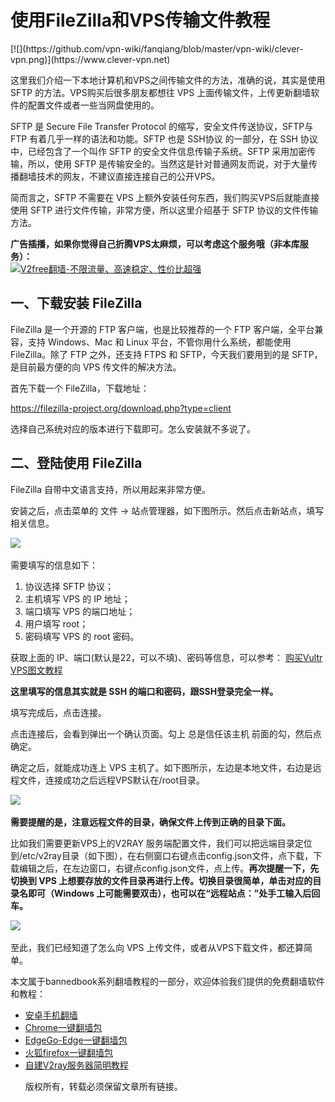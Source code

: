 <h1>使用FileZilla和VPS传输文件教程</h1>
[![](https://github.com/vpn-wiki/fanqiang/blob/master/vpn-wiki/clever-vpn.png)](https://www.clever-vpn.net)
<p>这里我们介绍一下本地计算机和VPS之间传输文件的方法，准确的说，其实是使用 SFTP 的方法。VPS购买后很多朋友都想往 VPS 上面传输文件，上传更新翻墙软件的配置文件或者一些当网盘使用的。</p>
<p>SFTP 是 Secure File Transfer Protocol 的缩写，安全文件传送协议，SFTP与 FTP 有着几乎一样的语法和功能。SFTP 也是 SSH协议 的一部分，在 SSH 协议中，已经包含了一个叫作 SFTP 的安全文件信息传输子系统。SFTP 采用加密传输，所以，使用 SFTP 是传输安全的。当然这是针对普通网友而说，对于大量传播翻墙技术的网友，不建议直接连接自己的公开VPS。</p>
<p>简而言之，SFTP 不需要在 VPS 上额外安装任何东西，我们购买VPS后就能直接使用 SFTP 进行文件传输，非常方便，所以这里介绍基于 SFTP 协议的文件传输方法。</p>

<b>广告插播，如果你觉得自己折腾VPS太麻烦，可以考虑这个服务哦（非本库服务）：</b><br>
<a href="https://github.com/vpn-wiki/fanqiang/wiki/V2ray%E6%9C%BA%E5%9C%BA"><img src="https://raw.githubusercontent.com/bannedbook/fanqiang/master/v2ss/images/v2free.jpg" height="300" alt="V2free翻墙-不限流量、高速稳定、性价比超强"></a>

<h2>一、下载安装 FileZilla</h2>
<p>FileZilla 是一个开源的 FTP 客户端，也是比较推荐的一个 FTP 客户端，全平台兼容，支持 Windows、Mac 和 Linux 平台，不管你用什么系统，都能使用 FileZilla。除了 FTP 之外，还支持 FTPS 和 SFTP，今天我们要用到的是 SFTP，是目前最方便的向 VPS 传文件的解决方法。</p>
<p>首先下载一个 FileZilla，下载地址：</p>
<p><a href="https://filezilla-project.org/download.php?type=client" target="_blank" rel="noopener">https://filezilla-project.org/download.php?type=client</a></p>
<p>选择自己系统对应的版本进行下载即可。怎么安装就不多说了。</p>
<h2>二、登陆使用 FileZilla</h2>
<p>FileZilla 自带中文语言支持，所以用起来非常方便。</p>
<p>安装之后，点击菜单的 文件 -&gt; 站点管理器，如下图所示。然后点击新站点，填写相关信息。</p>	

![](https://raw.githubusercontent.com/bannedbook/fanqiang/master/v2ss/images/vps/filezilla1.jpg)

<p>需要填写的信息如下：</p>
<ol>
<li>协议选择 SFTP 协议；</li>
<li>主机填写 VPS 的 IP 地址；</li>
<li>端口填写 VPS 的端口地址；</li>
<li>用户填写 root；</li>
<li>密码填写 VPS 的 root 密码。</li>
</ol>

获取上面的 IP、端口(默认是22，可以不填)、密码等信息，可以参考： [购买Vultr VPS图文教程](https://github.com/vpn-wiki/fanqiang/blob/master/v2ss/%E8%B4%AD%E4%B9%B0Vultr%20VPS%E5%9B%BE%E6%96%87%E6%95%99%E7%A8%8B.md)
<p><strong>这里填写的信息其实就是 SSH 的端口和密码，跟SSH登录完全一样。</strong></p>
<p>填写完成后，点击连接。</p>

<p>点击连接后，会看到弹出一个确认页面。勾上 总是信任该主机 前面的勾，然后点确定。</p>

<p>确定之后，就能成功连上 VPS 主机了。如下图所示，左边是本地文件，右边是远程文件，连接成功之后远程VPS默认在/root目录。</p>

![](https://raw.githubusercontent.com/bannedbook/fanqiang/master/v2ss/images/vps/filezilla2.jpg)

<p><strong>需要提醒的是，注意远程文件的目录，确保文件上传到正确的目录下面。</strong></p>
<p>比如我们需要更新VPS上的V2RAY 服务端配置文件，我们可以把远端目录定位到/etc/v2ray目录（如下图），在右侧窗口右键点击config.json文件，点下载，下载编辑之后，在左边窗口，右键点config.json文件，点上传。<strong>再次提醒一下，先切换到 VPS 上想要存放的文件目录再进行上传。切换目录很简单，单击对应的目录名即可（Windows 上可能需要双击），也可以在“远程站点：”处手工输入后回车。</strong></p>

![](https://raw.githubusercontent.com/bannedbook/fanqiang/master/v2ss/images/vps/filezilla3.jpg)

至此，我们已经知道了怎么向 VPS 上传文件，或者从VPS下载文件，都还算简单。

本文属于bannedbook系列翻墙教程的一部分，欢迎体验我们提供的免费翻墙软件和教程：
<ul>
<li><a href="https://github.com/vpn-wiki/fanqiang/wiki/%E5%AE%89%E5%8D%93%E7%BF%BB%E5%A2%99%E8%BD%AF%E4%BB%B6">安卓手机翻墙</a></li>
 <li><a href="https://github.com/vpn-wiki/fanqiang/wiki/Chrome%E4%B8%80%E9%94%AE%E7%BF%BB%E5%A2%99%E5%8C%85" >Chrome一键翻墙包</a></li>
 <li><a href="https://github.com/vpn-wiki/fanqiang/tree/master/EdgeGo" target="_blank">EdgeGo-Edge一键翻墙包</a></li>
 <li><a href="https://github.com/vpn-wiki/fanqiang/wiki/%E7%81%AB%E7%8B%90firefox%E4%B8%80%E9%94%AE%E7%BF%BB%E5%A2%99%E5%8C%85" >火狐firefox一键翻墙包</a></li>
 <li><a href="https://github.com/vpn-wiki/fanqiang/blob/master/v2ss/%E8%87%AA%E5%BB%BAV2ray%E6%9C%8D%E5%8A%A1%E5%99%A8%E7%AE%80%E6%98%8E%E6%95%99%E7%A8%8B.md" >自建V2ray服务器简明教程</a></li>

版权所有，转载必须保留文章所有链接。
